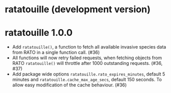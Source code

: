 # ratatouille (development version)

# ratatouille 1.0.0
- Add `ratatouille()`, a function to fetch all available invasive species data 
from RATO in a single function call. (#36)
- All functions will now retry failed requests, when fetching objects from RATO 
`ratatouille()` will throttle after 1000 outstanding requests. (#36, #37)
- Add package wide options `ratatouille.rato_expires_minutes`, default 5 minutes
and `ratatouille.cache_max_age_secs`, default 150 seconds. To allow easy
modification of the cache behaviour. (#36)
